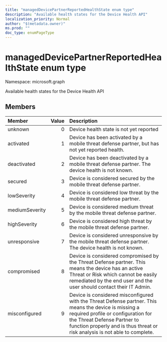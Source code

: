 ```yaml
---
title: "managedDevicePartnerReportedHealthState enum type"
description: "Available health states for the Device Health API"
localization_priority: Normal
author: "$(metadata.owner)"
ms.prod: ""
doc_type: enumPageType
---
```


# managedDevicePartnerReportedHealthState enum type

Namespace: microsoft.graph

Available health states for the Device Health API

## Members

| Member         | Value | Description                                                                                                                                                                                                                                               |
| :------------- | ----: | :-------------------------------------------------------------------------------------------------------------------------------------------------------------------------------------------------------------------------------------------------------- |
| unknown        | 0     | Device health state is not yet reported                                                                                                                                                                                                                   |
| activated      | 1     | Device has been activated by a mobile threat defense partner, but has not yet reported health.                                                                                                                                                            |
| deactivated    | 2     | Device has been deactivated by a mobile threat defense partner. The device health is not known.                                                                                                                                                           |
| secured        | 3     | Device is considered secured by the mobile threat defense partner.                                                                                                                                                                                        |
| lowSeverity    | 4     | Device is considered low threat by the mobile threat defense partner.                                                                                                                                                                                     |
| mediumSeverity | 5     | Device is considered medium threat by the mobile threat defense partner.                                                                                                                                                                                  |
| highSeverity   | 6     | Device is considered high threat by the mobile threat defense partner.                                                                                                                                                                                    |
| unresponsive   | 7     | Device is considered unresponsive by the mobile threat defense partner. The device health is not known.                                                                                                                                                   |
| compromised    | 8     | Device is considered compromised by the Threat Defense partner. This means the device has an active Threat or Risk which cannot be easily remediated by the end user and the user should contact their IT Admin.                                          |
| misconfigured  | 9     | Device is considered misconfigured with the Threat Defense partner. This means the device is missing a required profile or configuration for the Threat Defense Partner to function properly and is thus threat or risk analysis is not able to complete. |

